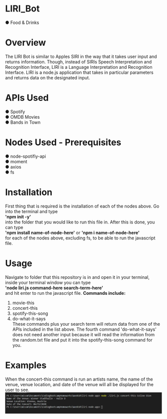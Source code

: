 # LIRI_Bot

● Food & Drinks <br>
# Overview
The LIRI Bot is similar to Apples SIRI in the way that it takes user input and returns information. Though, instead of SIRIs Speech Interpretation and Recognition Interface, LIRI is a Language Interpretation and Recognition Interface. LIRI is a node.js application that takes in particular parameters and returns data on the designated input.

# APIs Used
● Spotify <br>
● OMDB Movies <br>
● Bands in Town <br>

# Nodes Used - Prerequisites
● node-spotifiy-api <br>
● moment <br>
● axios <br>
● fs <br>

# Installation
First thing that is required is the installation of each of the nodes above. Go into the terminal and type <br>
<b>'npm init -y'</b> <br>
into the folder that you would like to run this file in. After this is done, you can type <br>
<b>'npm install name-of-node-here'</b> or <b>'npm i name-of-node-here'</b> <br>
for each of the nodes above, excluding fs, to be able to run the javascript file.

# Usage
Navigate to folder that this repository is in and open it in your terminal, inside your terminal window you can type <br>
<b>'node liri.js command-here search-term-here'</b> <br>
and hit enter to run the javascript file. 
<b> Commands include: </b> <br>
1) movie-this <br>
2) concert-this <br>
3) spotify-this-song <br>
4) do-what-it-says <br>
These commands plus your search term will return data from one of the APIs included in the list above. The fourth command 'do-what-it-says' does not need another input because it will read the information from the random.txt file and put it into the spotify-this-song command for you.

# Examples
When the concert-this command is run an artists name, the name of the venue, venue location, and date of the venue will all be displayed for the user to see. <br>
![](LIRI_SS/ConcertWorking.png) <br>
